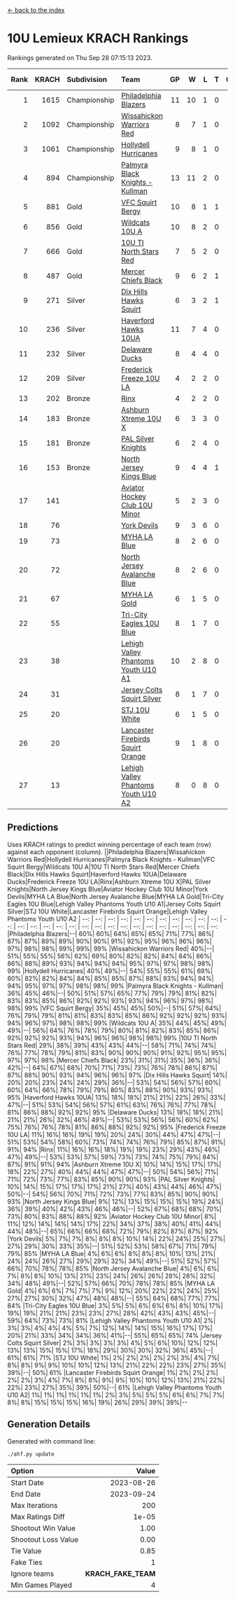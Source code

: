 [<- back to the index](readme.md)
# 10U Lemieux KRACH Rankings
Rankings generated on Thu Sep 28 07:15:13 2023.

Rank|KRACH|Subdivision|Team|GP|W|L|T|OTW|OTL|SoS|Exp Wins|Win Diff
---:|---:|:---|:---|---:|---:|---:|---:|---:|---:|---:|---:|---:
1|1615|Championship|[Philadelphia Blazers](https://gamesheetstats.com/seasons/3659/teams/140393/schedule)|11|10|1|0|1|0|342|10.8|-0.0
2|1092|Championship|[Wissahickon Warriors Red](https://gamesheetstats.com/seasons/3659/teams/140398/schedule)|8|7|1|0|1|0|378|7.8|-0.0
3|1061|Championship|[Hollydell Hurricanes](https://gamesheetstats.com/seasons/3659/teams/140380/schedule)|9|8|1|0|0|0|269|8.9|0.0
4|894|Championship|[Palmyra Black Knights - Kullman](https://gamesheetstats.com/seasons/3659/teams/140392/schedule)|13|11|2|0|0|0|273|11.9|0.0
5|881|Gold|[VFC Squirt Bergy](https://gamesheetstats.com/seasons/3659/teams/140396/schedule)|10|8|1|1|0|1|348|9.7|-0.0
6|856|Gold|[Wildcats 10U A](https://gamesheetstats.com/seasons/3659/teams/140397/schedule)|10|8|2|0|0|0|429|8.8|-0.0
7|666|Gold|[10U TI North Stars Red](https://gamesheetstats.com/seasons/3659/teams/140266/schedule)|7|5|2|0|0|0|458|5.9|0.0
8|487|Gold|[Mercer Chiefs Black](https://gamesheetstats.com/seasons/3659/teams/140386/schedule)|9|6|2|1|0|0|397|7.7|-0.0
9|271|Silver|[Dix Hills Hawks Squirt](https://gamesheetstats.com/seasons/3659/teams/140377/schedule)|6|3|2|1|0|0|381|4.7|0.0
10|236|Silver|[Haverford Hawks 10UA](https://gamesheetstats.com/seasons/3659/teams/140379/schedule)|11|7|4|0|0|1|285|7.9|0.0
11|232|Silver|[Delaware Ducks](https://gamesheetstats.com/seasons/3659/teams/140376/schedule)|8|4|4|0|0|1|447|4.9|0.0
12|209|Silver|[Frederick Freeze 10U LA](https://gamesheetstats.com/seasons/3659/teams/140378/schedule)|4|2|2|0|0|0|356|2.9|0.0
13|202|Bronze|[Rinx](https://gamesheetstats.com/seasons/3659/teams/142499/schedule)|4|2|2|0|0|0|553|2.8|-0.0
14|183|Bronze|[Ashburn Xtreme 10U X](https://gamesheetstats.com/seasons/3659/teams/140374/schedule)|6|3|3|0|0|0|385|3.9|0.0
15|181|Bronze|[PAL Silver Knights](https://gamesheetstats.com/seasons/3659/teams/140391/schedule)|6|2|4|0|0|0|633|2.8|-0.0
16|153|Bronze|[North Jersey Kings Blue](https://gamesheetstats.com/seasons/3659/teams/140390/schedule)|9|4|4|1|0|0|279|5.7|0.0
17|141||[Aviator Hockey Club 10U Minor](https://gamesheetstats.com/seasons/3659/teams/140375/schedule)|5|2|3|0|1|0|251|2.9|0.0
18|76||[York Devils](https://gamesheetstats.com/seasons/3659/teams/140399/schedule)|9|3|6|0|0|0|378|3.8|-0.0
19|73||[MYHA LA Blue](https://gamesheetstats.com/seasons/3659/teams/140387/schedule)|8|2|6|0|0|0|328|2.9|0.0
20|72||[North Jersey Avalanche Blue](https://gamesheetstats.com/seasons/3659/teams/140389/schedule)|8|2|6|0|0|0|368|2.9|0.0
21|67||[MYHA LA Gold](https://gamesheetstats.com/seasons/3659/teams/140388/schedule)|6|1|5|0|0|0|709|1.8|-0.0
22|55||[Tri-City Eagles 10U Blue](https://gamesheetstats.com/seasons/3659/teams/140395/schedule)|8|1|7|0|0|0|586|1.9|0.0
23|38||[Lehigh Valley Phantoms Youth U10 A1](https://gamesheetstats.com/seasons/3659/teams/140383/schedule)|10|2|8|0|0|0|348|2.9|0.0
24|31||[Jersey Colts Squirt Silver](https://gamesheetstats.com/seasons/3659/teams/140381/schedule)|8|1|7|0|0|0|474|1.9|0.0
25|20||[STJ 10U White](https://gamesheetstats.com/seasons/3659/teams/140394/schedule)|6|1|5|0|0|1|231|1.9|0.0
26|20||[Lancaster Firebirds Squirt Orange](https://gamesheetstats.com/seasons/3659/teams/140382/schedule)|9|1|8|0|1|0|324|1.9|0.0
27|13||[Lehigh Valley Phantoms Youth U10 A2](https://gamesheetstats.com/seasons/3659/teams/140384/schedule)|8|0|8|0|0|0|549|0.8|-0.0

## Predictions
Uses KRACH ratings to predict winning percentage of each team (row) against each opponent (column).
||Philadelphia Blazers|Wissahickon Warriors Red|Hollydell Hurricanes|Palmyra Black Knights - Kullman|VFC Squirt Bergy|Wildcats 10U A|10U TI North Stars Red|Mercer Chiefs Black|Dix Hills Hawks Squirt|Haverford Hawks 10UA|Delaware Ducks|Frederick Freeze 10U LA|Rinx|Ashburn Xtreme 10U X|PAL Silver Knights|North Jersey Kings Blue|Aviator Hockey Club 10U Minor|York Devils|MYHA LA Blue|North Jersey Avalanche Blue|MYHA LA Gold|Tri-City Eagles 10U Blue|Lehigh Valley Phantoms Youth U10 A1|Jersey Colts Squirt Silver|STJ 10U White|Lancaster Firebirds Squirt Orange|Lehigh Valley Phantoms Youth U10 A2
| --: | --: | --: | --: | --: | --: | --: | --: | --: | --: | --: | --: | --: | --: | --: | --: | --: | --: | --: | --: | --: | --: | --: | --: | --: | --: | --: | --: 
|Philadelphia Blazers|--| 60%| 60%| 64%| 65%| 65%| 71%| 77%| 86%| 87%| 87%| 89%| 89%| 90%| 90%| 91%| 92%| 95%| 96%| 96%| 96%| 97%| 98%| 98%| 99%| 99%| 99%
|Wissahickon Warriors Red| 40%|--| 51%| 55%| 55%| 56%| 62%| 69%| 80%| 82%| 82%| 84%| 84%| 86%| 86%| 88%| 89%| 93%| 94%| 94%| 94%| 95%| 97%| 97%| 98%| 98%| 99%
|Hollydell Hurricanes| 40%| 49%|--| 54%| 55%| 55%| 61%| 69%| 80%| 82%| 82%| 84%| 84%| 85%| 85%| 87%| 88%| 93%| 94%| 94%| 94%| 95%| 97%| 97%| 98%| 98%| 99%
|Palmyra Black Knights - Kullman| 36%| 45%| 46%|--| 50%| 51%| 57%| 65%| 77%| 79%| 79%| 81%| 82%| 83%| 83%| 85%| 86%| 92%| 92%| 93%| 93%| 94%| 96%| 97%| 98%| 98%| 99%
|VFC Squirt Bergy| 35%| 45%| 45%| 50%|--| 51%| 57%| 64%| 76%| 79%| 79%| 81%| 81%| 83%| 83%| 85%| 86%| 92%| 92%| 92%| 93%| 94%| 96%| 97%| 98%| 98%| 99%
|Wildcats 10U A| 35%| 44%| 45%| 49%| 49%|--| 56%| 64%| 76%| 78%| 79%| 80%| 81%| 82%| 83%| 85%| 86%| 92%| 92%| 92%| 93%| 94%| 96%| 96%| 98%| 98%| 99%
|10U TI North Stars Red| 29%| 38%| 39%| 43%| 43%| 44%|--| 58%| 71%| 74%| 74%| 76%| 77%| 78%| 79%| 81%| 83%| 90%| 90%| 90%| 91%| 92%| 95%| 95%| 97%| 97%| 98%
|Mercer Chiefs Black| 23%| 31%| 31%| 35%| 36%| 36%| 42%|--| 64%| 67%| 68%| 70%| 71%| 73%| 73%| 76%| 78%| 86%| 87%| 87%| 88%| 90%| 93%| 94%| 96%| 96%| 97%
|Dix Hills Hawks Squirt| 14%| 20%| 20%| 23%| 24%| 24%| 29%| 36%|--| 53%| 54%| 56%| 57%| 60%| 60%| 64%| 66%| 78%| 79%| 79%| 80%| 83%| 88%| 90%| 93%| 93%| 95%
|Haverford Hawks 10UA| 13%| 18%| 18%| 21%| 21%| 22%| 26%| 33%| 47%|--| 51%| 53%| 54%| 56%| 57%| 61%| 63%| 76%| 76%| 77%| 78%| 81%| 86%| 88%| 92%| 92%| 95%
|Delaware Ducks| 13%| 18%| 18%| 21%| 21%| 21%| 26%| 32%| 46%| 49%|--| 53%| 53%| 56%| 56%| 60%| 62%| 75%| 76%| 76%| 78%| 81%| 86%| 88%| 92%| 92%| 95%
|Frederick Freeze 10U LA| 11%| 16%| 16%| 19%| 19%| 20%| 24%| 30%| 44%| 47%| 47%|--| 51%| 53%| 54%| 58%| 60%| 73%| 74%| 74%| 76%| 79%| 85%| 87%| 91%| 91%| 94%
|Rinx| 11%| 16%| 16%| 18%| 19%| 19%| 23%| 29%| 43%| 46%| 47%| 49%|--| 53%| 53%| 57%| 59%| 73%| 73%| 74%| 75%| 79%| 84%| 87%| 91%| 91%| 94%
|Ashburn Xtreme 10U X| 10%| 14%| 15%| 17%| 17%| 18%| 22%| 27%| 40%| 44%| 44%| 47%| 47%|--| 50%| 54%| 56%| 71%| 71%| 72%| 73%| 77%| 83%| 85%| 90%| 90%| 93%
|PAL Silver Knights| 10%| 14%| 15%| 17%| 17%| 17%| 21%| 27%| 40%| 43%| 44%| 46%| 47%| 50%|--| 54%| 56%| 70%| 71%| 72%| 73%| 77%| 83%| 85%| 90%| 90%| 93%
|North Jersey Kings Blue|  9%| 12%| 13%| 15%| 15%| 15%| 19%| 24%| 36%| 39%| 40%| 42%| 43%| 46%| 46%|--| 52%| 67%| 68%| 68%| 70%| 73%| 80%| 83%| 88%| 88%| 92%
|Aviator Hockey Club 10U Minor|  8%| 11%| 12%| 14%| 14%| 14%| 17%| 22%| 34%| 37%| 38%| 40%| 41%| 44%| 44%| 48%|--| 65%| 66%| 66%| 68%| 72%| 79%| 82%| 87%| 87%| 92%
|York Devils|  5%|  7%|  7%|  8%|  8%|  8%| 10%| 14%| 22%| 24%| 25%| 27%| 27%| 29%| 30%| 33%| 35%|--| 51%| 52%| 53%| 58%| 67%| 71%| 79%| 79%| 85%
|MYHA LA Blue|  4%|  6%|  6%|  8%|  8%|  8%| 10%| 13%| 21%| 24%| 24%| 26%| 27%| 29%| 29%| 32%| 34%| 49%|--| 51%| 52%| 57%| 66%| 70%| 78%| 78%| 85%
|North Jersey Avalanche Blue|  4%|  6%|  6%|  7%|  8%|  8%| 10%| 13%| 21%| 23%| 24%| 26%| 26%| 28%| 28%| 32%| 34%| 48%| 49%|--| 52%| 57%| 66%| 70%| 78%| 78%| 85%
|MYHA LA Gold|  4%|  6%|  6%|  7%|  7%|  7%|  9%| 12%| 20%| 22%| 22%| 24%| 25%| 27%| 27%| 30%| 32%| 47%| 48%| 48%|--| 55%| 64%| 68%| 77%| 77%| 84%
|Tri-City Eagles 10U Blue|  3%|  5%|  5%|  6%|  6%|  6%|  8%| 10%| 17%| 19%| 19%| 21%| 21%| 23%| 23%| 27%| 28%| 42%| 43%| 43%| 45%|--| 59%| 64%| 73%| 73%| 81%
|Lehigh Valley Phantoms Youth U10 A1|  2%|  3%|  3%|  4%|  4%|  4%|  5%|  7%| 12%| 14%| 14%| 15%| 16%| 17%| 17%| 20%| 21%| 33%| 34%| 34%| 36%| 41%|--| 55%| 65%| 65%| 74%
|Jersey Colts Squirt Silver|  2%|  3%|  3%|  3%|  3%|  4%|  5%|  6%| 10%| 12%| 12%| 13%| 13%| 15%| 15%| 17%| 18%| 29%| 30%| 30%| 32%| 36%| 45%|--| 61%| 61%| 71%
|STJ 10U White|  1%|  2%|  2%|  2%|  2%|  2%|  3%|  4%|  7%|  8%|  8%|  9%|  9%| 10%| 10%| 12%| 13%| 21%| 22%| 22%| 23%| 27%| 35%| 39%|--| 50%| 61%
|Lancaster Firebirds Squirt Orange|  1%|  2%|  2%|  2%|  2%|  2%|  3%|  4%|  7%|  8%|  8%|  9%|  9%| 10%| 10%| 12%| 13%| 21%| 22%| 22%| 23%| 27%| 35%| 39%| 50%|--| 61%
|Lehigh Valley Phantoms Youth U10 A2|  1%|  1%|  1%|  1%|  1%|  1%|  2%|  3%|  5%|  5%|  5%|  6%|  6%|  7%|  7%|  8%|  8%| 15%| 15%| 15%| 16%| 19%| 26%| 29%| 39%| 39%|--

## Generation Details

Generated with command line:
```
./ahf.py update
```

| Option | Value |
| :----- | ----: |
| Start Date | 2023-08-26 |
| End Date | 2023-09-24 |
| Max Iterations | 200 |
| Max Ratings Diff | 1e-05 |
| Shootout Win Value | 1.00 |
| Shootout Loss Value | 0.00 |
| Tie Value | 0.85 |
| Fake Ties | 1 |
| Ignore teams | __KRACH_FAKE_TEAM__ |
| Min Games Played | 4 |


